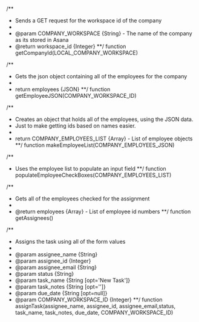 /**
 * Sends a GET request for the workspace id of the company
 *
 * @param COMPANY_WORKSPACE {String} - The name of the company as its stored in Asana
 * @return workspace_id {Integer}
 **/
function getCompanyId(LOCAL_COMPANY_WORKSPACE)


/**
 * Gets the json object containing all of the employees for the company
 *
 * return employees {JSON}
 **/
function getEmployeeJSON(COMPANY_WORKSPACE_ID)

/**
 * Creates an object that holds all of the employees, using the JSON data.
 * Just to make getting ids based on names easier.
 *
 * return COMPANY_EMPLOYEES_LIST {Array} - List of employee objects
 **/
function makeEmployeeList(COMPANY_EMPLOYEES_JSON)

/**
 * Uses the employee list to populate an input field
 **/
function populateEmployeeCheckBoxes(COMPANY_EMPLOYEES_LIST)

/**
 * Gets all of the employees checked for the assignment
 *
 * @return employees {Array} - List of employee id numbers
 **/
function getAssignees()

/**
 * Assigns the task using all of the form values 
 *
 * @param assignee_name {String}
 * @param assignee_id {Integer}
 * @param assignee_email {String}
 * @param status {String}
 * @param task_name {String [opt='New Task']}
 * @param task_notes {String [opt='']}
 * @param due_date {String [opt=null]}
 * @param COMPANY_WORKSPACE_ID {Integer}
 **/
function assignTask(assignee_name, assignee_id, assignee_email,status, task_name, task_notes, due_date, COMPANY_WORKSPACE_ID)

